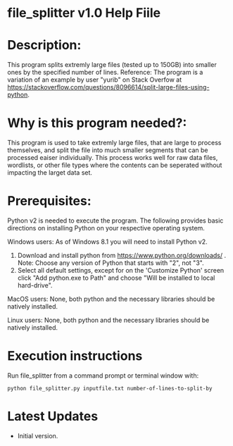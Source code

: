# file_splitter v1.0 Help Fiile
# Description:
This program splits extremly large files (tested up to 150GB) into smaller ones by the specified number of lines. 
Reference: The program is a variation of an example by user "yurib" on Stack Overfow at https://stackoverflow.com/questions/8096614/split-large-files-using-python.

# Why is this program needed?:
This program is used to take extremly large files, that are large to process themselves, and split the file into much smaller segments that can be processed eaiser individually.  This process works well for raw data files, wordlists, or other file types where the contents can be seperated without impacting the larget data set.

# Prerequisites:
   Python v2 is needed to execute the program.  The following provides basic directions
   on installing Python on your respective operating system.

   Windows users: As of Windows 8.1 you will need to install Python v2.
   1. Download and install python from https://www.python.org/downloads/ . Note: Choose any version of Python that starts with "2", not "3".
   1. Select all default settings, except for on the 'Customize Python'
   screen click "Add python.exe to Path" and choose "Will be installed to local hard-drive".

   MacOS users:  None, both python and the necessary libraries should be natively installed.
		
   Linux users:  None, both python and the necessary libraries should be natively installed.

# Execution instructions  
  Run file_splitter from a command prompt or terminal window with:
  
    python file_splitter.py inputfile.txt number-of-lines-to-split-by

# Latest Updates
* Initial version.
